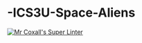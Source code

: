 # -ICS3U-Space-Aliens
[![Mr Coxall's Super Linter](https://github.com/ICS3U-Programming-JeremiahO/-ICS3U-Space-Aliens/workflows/Mr%20Coxall's%20Super%20Linter/badge.svg)](https://github.com/ICS3U-Programming-JeremiahO/-ICS3U-Space-Aliens/actions/)
